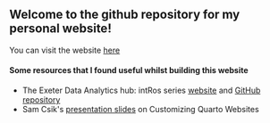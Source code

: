 ## Welcome to the github repository for my personal website!

You can visit the website [here](https://alicetrevail.github.io)

#### Some resources that I found useful whilst building this website

- The Exeter Data Analytics hub: intRos series [website](https://exeter-data-analytics.github.io/intRos/) and [GitHub repository](https://github.com/exeter-data-analytics/intRos)
- Sam Csik's [presentation slides](https://ucsb-meds.github.io/customizing-quarto-websites/#/title-slide) on Customizing Quarto Websites